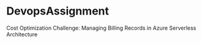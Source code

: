 # DevopsAssignment
Cost Optimization Challenge: Managing Billing Records in Azure Serverless Architecture
